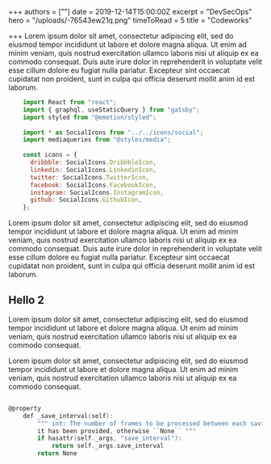 +++
authors = [""]
date = 2019-12-14T15:00:00Z
excerpt = "DevSecOps"
hero = "/uploads/-76543ew21q.png"
timeToRead = 5
title = "Codeworks"

+++
Lorem ipsum dolor sit amet, consectetur adipiscing elit, sed do eiusmod tempor incididunt ut labore et dolore magna aliqua. Ut enim ad minim veniam, quis nostrud exercitation ullamco laboris nisi ut aliquip ex ea commodo consequat. Duis aute irure dolor in reprehenderit in voluptate velit esse cillum dolore eu fugiat nulla pariatur. Excepteur sint occaecat cupidatat non proident, sunt in culpa qui officia deserunt mollit anim id est laborum.


```js
    import React from "react";
    import { graphql, useStaticQuery } from "gatsby";
    import styled from "@emotion/styled";
    
    import * as SocialIcons from "../../icons/social";
    import mediaqueries from "@styles/media";
    
    const icons = {
      dribbble: SocialIcons.DribbbleIcon,
      linkedin: SocialIcons.LinkedinIcon,
      twitter: SocialIcons.TwitterIcon,
      facebook: SocialIcons.FacebookIcon,
      instagram: SocialIcons.InstagramIcon,
      github: SocialIcons.GithubIcon,
    };
```

Lorem ipsum dolor sit amet, consectetur adipiscing elit, sed do eiusmod tempor incididunt ut labore et dolore magna aliqua. Ut enim ad minim veniam, quis nostrud exercitation ullamco laboris nisi ut aliquip ex ea commodo consequat. Duis aute irure dolor in reprehenderit in voluptate velit esse cillum dolore eu fugiat nulla pariatur. Excepteur sint occaecat cupidatat non proident, sunt in culpa qui officia deserunt mollit anim id est laborum.

## Hello 2

Lorem ipsum dolor sit amet, consectetur adipiscing elit, sed do eiusmod tempor incididunt ut labore et dolore magna aliqua. Ut enim ad minim veniam, quis nostrud exercitation ullamco laboris nisi ut aliquip ex ea commodo consequat.

Lorem ipsum dolor sit amet, consectetur adipiscing elit, sed do eiusmod tempor incididunt ut labore et dolore magna aliqua. Ut enim ad minim veniam, quis nostrud exercitation ullamco laboris nisi ut aliquip ex ea commodo consequat.
    
    
```go

@property
    def _save_interval(self):
        """ int: The number of frames to be processed between each saving of the alignments file if
        it has been provided, otherwise ``None`` """
        if hasattr(self._args, "save_interval"):
            return self._args.save_interval
        return None
```
